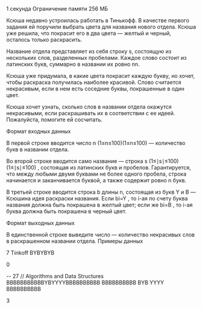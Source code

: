 1 секунда
Ограничение памяти
256 МБ

Ксюша недавно устроилась работать в Тинькофф. В качестве первого задания ей поручили выбрать цвета для названия нового отдела. Ксюша уже решила, что покрасит его в два цвета — желтый и черный, осталось только раскрасить.

Название отдела представляет из себя строку s, состоящую из нескольких слов, разделенных пробелами. Каждое слово состоит из латинских букв, суммарно в названии их ровно ﻿﻿nn﻿﻿.

Ксюша уже придумала, в какие цвета покрасит каждую букву, но хочет, чтобы раскраска получилась наиболее красивой. Слово считается некрасивым, если в нем есть соседние буквы, покрашенные в один цвет.

Ксюша хочет узнать, сколько слов в названии отдела окажутся некрасивыми, если раскрашивать их в соответствии с ее идеей. Пожалуйста, помогите ей сосчитать.


Формат входных данных

В первой строке вводится число  n (1≤n≤100)(1≤n≤100)  — количество букв в названии отдела.

Во второй строке вводится само название — строка s   (1≤∣s∣≤100)(1≤∣s∣≤100) , состоящая из латинских букв и пробелов. Гарантируется, что между любыми двумя буквами не более одного пробела, строка начинается и заканчивается буквой, а также содержит ровно n букв.

В третьей строке вводится строка  b длины n, состоящая из букв Y и B  — Ксюшина идея раскраски названия.
Если  bi=Y , то i-ая по счету буква названия должна быть покрашена в желтый цвет; если же bi=B  , то i-ая буква должна быть покрашена в черный цвет.


Формат выходных данных

В единственной строке выведите число — количество некрасивых слов в раскрашенном названии отдела.
Примеры данных

7
Tinkoff
BYBYBYB

0

--
27 // 
Algorithms and Data Structures
BBBBBBBBBBBYBYYYYBBBBBBBBBB
BBBBBBBBBB BYB YYYY BBBBBBBBBB

3

